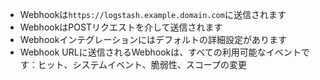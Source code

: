 * Webhookは`https://logstash.example.domain.com`に送信されます
* WebhookはPOSTリクエストを介して送信されます
* Webhookインテグレーションにはデフォルトの詳細設定があります
* Webhook URLに送信されるWebhookは、すべての利用可能なイベントです：ヒット、システムイベント、脆弱性、スコープの変更